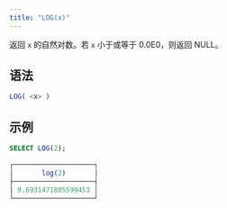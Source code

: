 ```yaml
---
title: "LOG(x)"
---
```


返回 `x` 的自然对数。若 `x` 小于或等于 0.0E0，则返回 NULL。

## 语法

```sql
LOG( <x> )
```

## 示例

```sql
SELECT LOG(2);

┌────────────────────┐
│       log(2)       │
├────────────────────┤
│ 0.6931471805599453 │
└────────────────────┘
```